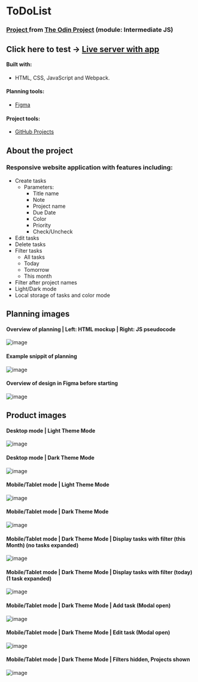 # ToDoList
### <a href="https://www.theodinproject.com/lessons/node-path-javascript-todo-list">Project </a> from <a href="https://www.theodinproject.com/">The Odin Project</a> (module: Intermediate JS)
## Click here to test -> <a href="https://biandresen.github.io/ToDoList/">Live server with app</a>
#### Built with:
* HTML, CSS, JavaScript and Webpack.
#### Planning tools: 
* <a href="https://www.figma.com/">Figma</a>
#### Project tools: 
* <a href="https://github.com/users/biandresen/projects/1">GitHub Projects</a>

## About the project
### Responsive website application with features including:
* Create tasks
   * Parameters:
     * Title name
     * Note
     * Project name
     * Due Date
     * Color
     * Priority
     * Check/Uncheck
* Edit tasks
* Delete tasks
* Filter tasks
  * All tasks
  * Today
  * Tomorrow
  * This month
* Filter after project names
* Light/Dark mode
* Local storage of tasks and color mode

## Planning images
#### Overview of planning | Left: HTML mockup | Right: JS pseudocode
![image](https://github.com/user-attachments/assets/02417ca6-687c-4db7-b160-ff015370b1aa)
#### Example snippit of planning
![image](https://github.com/user-attachments/assets/5dc4ae86-9712-46e5-b4a1-fce75aab332f)
#### Overview of design in Figma before starting
![image](https://github.com/user-attachments/assets/abd30549-395c-48a3-b999-3ebcd76018d6)


## Product images
#### Desktop mode | Light Theme Mode
![image](https://github.com/user-attachments/assets/127dd26b-98e8-47f3-a160-22dbdebe9bc7)
#### Desktop mode | Dark Theme Mode
![image](https://github.com/user-attachments/assets/0fb045c0-843a-48dd-9762-2b60a856eec7)
#### Mobile/Tablet mode | Light Theme Mode
![image](https://github.com/user-attachments/assets/1c44d829-197a-433b-add2-cede1b51fe1c)
#### Mobile/Tablet mode | Dark Theme Mode
![image](https://github.com/user-attachments/assets/9db9515d-1e5a-4117-a729-d61857d677f5)
#### Mobile/Tablet mode | Dark Theme Mode | Display tasks with filter (this Month) (no tasks expanded)
![image](https://github.com/user-attachments/assets/6a29e71c-a5ca-43e6-aca0-b4dc95e8c0ff)
#### Mobile/Tablet mode | Dark Theme Mode | Display tasks with filter (today) (1 task expanded)
![image](https://github.com/user-attachments/assets/18fe7122-e968-4403-91ba-9d6a885bbbef)
#### Mobile/Tablet mode | Dark Theme Mode | Add task (Modal open)
![image](https://github.com/user-attachments/assets/ffffc7a2-7841-46fa-9386-06562ff98e6d)
#### Mobile/Tablet mode | Dark Theme Mode | Edit task (Modal open)
![image](https://github.com/user-attachments/assets/4b7011a2-7af3-453b-a726-627bc4a7f347)
#### Mobile/Tablet mode | Dark Theme Mode | Filters hidden, Projects shown
![image](https://github.com/user-attachments/assets/75686f23-e417-40e0-a0bb-8160a9994525)
